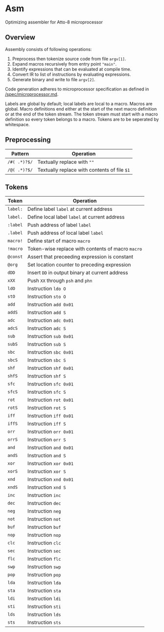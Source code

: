 # Asm

Optimizing assembler for Atto-8 microprocessor

## Overview

Assembly consists of following operations:

1. Preprocess then tokenize source code from file `argv[1]`.
2. Expand macros recursively from entry point `"main"`.
3. Identify expressions that can be evaluated at compile time.
4. Convert IR to list of instructions by evaluating expressions.
5. Generate binary and write to file `argv[2]`.

Code generation adheres to microprocessor specification as defined in [/spec/microprocessor.md](../spec/microprocessor.md).

Labels are global by default; local labels are local to a macro. Macros are global. Macro definitions end either at the start of the next macro definition or at the end of the token stream. The token stream must start with a macro definition so every token belongs to a macro. Tokens are to be seperated by whitespace.

## Preprocessing

| Pattern      | Operation                                    |
| ------------ | -------------------------------------------- |
| `/#( .*)?$/` | Textually replace with `""`                  |
| `/@( .*)?$/` | Textually replace with contents of file `$1` |

## Tokens

| Token    | Operation                                         |
| -------- | ------------------------------------------------- |
| `label:` | Define label `label` at current address           |
| `label.` | Define local label `label` at current address     |
| `:label` | Push address of label `label`                     |
| `.label` | Push address of local label `label`               |
| `macro!` | Define start of macro `macro`                     |
| `!macro` | Token-wise replace with contents of macro `macro` |
| `@const` | Assert that preceeding expression is constant     |
| `@org`   | Set location counter to preceding expression      |
| `dDD`    | Insert `DD` in output binary at current address   |
| `xXX`    | Push `XX` through `psh` and `phn`                 |
| `ldO`    | Instruction `ldo O`                               |
| `stO`    | Instruction `sto O`                               |
| `add`    | Instruction `add 0x01`                            |
| `addS`   | Instruction `add S`                               |
| `adc`    | Instruction `adc 0x01`                            |
| `adcS`   | Instruction `adc S`                               |
| `sub`    | Instruction `sub 0x01`                            |
| `subS`   | Instruction `sub S`                               |
| `sbc`    | Instruction `sbc 0x01`                            |
| `sbcS`   | Instruction `sbc S`                               |
| `shf`    | Instruction `shf 0x01`                            |
| `shfS`   | Instruction `shf S`                               |
| `sfc`    | Instruction `sfc 0x01`                            |
| `sfcS`   | Instruction `sfc S`                               |
| `rot`    | Instruction `rot 0x01`                            |
| `rotS`   | Instruction `rot S`                               |
| `iff`    | Instruction `iff 0x01`                            |
| `iffS`   | Instruction `iff S`                               |
| `orr`    | Instruction `orr 0x01`                            |
| `orrS`   | Instruction `orr S`                               |
| `and`    | Instruction `and 0x01`                            |
| `andS`   | Instruction `and S`                               |
| `xor`    | Instruction `xor 0x01`                            |
| `xorS`   | Instruction `xor S`                               |
| `xnd`    | Instruction `xnd 0x01`                            |
| `xndS`   | Instruction `xnd S`                               |
| `inc`    | Instruction `inc`                                 |
| `dec`    | Instruction `dec`                                 |
| `neg`    | Instruction `neg`                                 |
| `not`    | Instruction `not`                                 |
| `buf`    | Instruction `buf`                                 |
| `nop`    | Instruction `nop`                                 |
| `clc`    | Instruction `clc`                                 |
| `sec`    | Instruction `sec`                                 |
| `flc`    | Instruction `flc`                                 |
| `swp`    | Instruction `swp`                                 |
| `pop`    | Instruction `pop`                                 |
| `lda`    | Instruction `lda`                                 |
| `sta`    | Instruction `sta`                                 |
| `ldi`    | Instruction `ldi`                                 |
| `sti`    | Instruction `sti`                                 |
| `lds`    | Instruction `lds`                                 |
| `sts`    | Instruction `sts`                                 |
